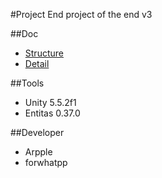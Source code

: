 #Project End
project of the end v3

##Doc
- [Structure](https://docs.google.com/spreadsheets/d/1UVIqpboM3Yl8dmX7Pr8__5s-hIAGe_1Z_Sq24Cc-Cu0/edit?usp=sharing)
- [Detail](https://docs.google.com/spreadsheets/d/1AHakYhDfejhtHeOev0KtsEfQ4oUmPp-2-jYCwVWASD4/edit#gid=1135888500)

##Tools
- Unity 5.5.2f1
- Entitas 0.37.0

##Developer
- Arpple
- forwhatpp
